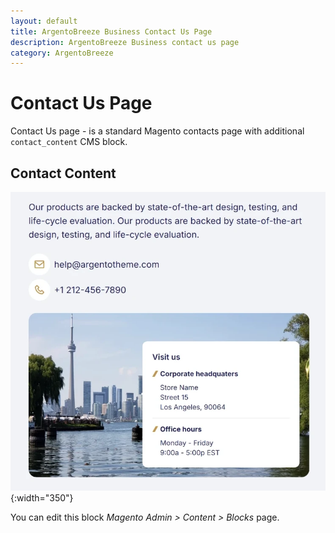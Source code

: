 ```yaml
---
layout: default
title: ArgentoBreeze Business Contact Us Page
description: ArgentoBreeze Business contact us page
category: ArgentoBreeze
---
```


# Contact Us Page

Contact Us page - is a standard Magento contacts page with additional `contact_content` CMS block.

## Contact Content

![Contact Content](/images/m2/argento-breeze/business/contact/contact-content-746x708.webp){:width="350"}

You can edit this block _Magento Admin > Content > Blocks_ page.
